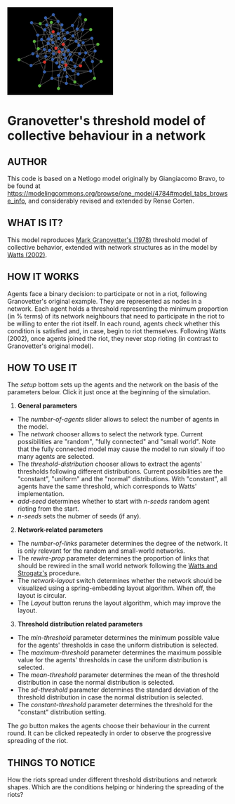 <img src="screenshot_thresholds.PNG" height="200"  >


# Granovetter's threshold model of collective behaviour in a network

## AUTHOR

This code is based on a Netlogo model originally by Giangiacomo Bravo, to be found at https://modelingcommons.org/browse/one_model/4784#model_tabs_browse_info, and considerably revised and extended by Rense Corten.

## WHAT IS IT?

This model reproduces [Mark Granovetter's (1978)](http://www.jstor.org/stable/2778111) threshold model of collective behavior, extended with network structures as in the model by [Watts (2002)](https://www.pnas.org/doi/abs/10.1073/pnas.082090499).

## HOW IT WORKS

Agents face a binary decision: to participate or not in a riot, following Granovetter's original example. They are represented as nodes in a network. Each agent holds a threshold representing the minimum proportion (in % terms) of its network neighbours that need to participate in the riot to be willing to enter the riot itself. In each round, agents check whether this condition is satisfied and, in case, begin to riot themselves. Following Watts (2002), once agents joined the riot, they never stop rioting (in contrast to Granovetter's original model). 

## HOW TO USE IT

The _setup_ bottom sets up the agents and the network on the basis of the parameters below. Click it just once at the beginning of the simulation.

1) **General parameters**
* The _number-of-agents_ slider allows to select the number of agents in the model.
* The _network_  chooser allows to select the network type. Current possibilities are "random", "fully connected" and "small world". Note that the fully connected model may cause the model to run slowly if too many agents are selected.
* The _threshold-distribution_ chooser allows to extract the agents' thresholds following different distributions. Current possibilities are the "constant", "uniform" and the "normal" distributions. With "constant", all agents have the same threshold, which corresponds to Watts' implementation. 
* _add-seed_ determines whether to start with _n-seeds_ random agent rioting from the start.
* _n-seeds_ sets the nubmer of seeds (if any).


2) **Network-related parameters**
* The _number-of-links_ parameter determines the degree of the network. It is only relevant for the random and small-world networks.
* The _rewire-prop_ parameter determines the proportion of links that should be rewired in the small world network following the [Watts and Strogatz's](http://www.nature.com/nature/journal/v393/n6684/abs/393440a0.html) procedure.
* The _network-layout_ switch determines whether the network should be visualized using a spring-embedding layout algorithm. When off, the layout is circular.
* The _Layout_ button reruns the layout algorithm, which may improve the layout.

3) **Threshold distribution related parameters**
* The _min-threshold_ parameter determines the minimum possible value for the agents' thresholds in case the uniform distribution is selected.
* The _maximum-threshold_ parameter determines the maximum possible value for the agents' thresholds in case the uniform distribution is selected.
* The _mean-threshold_ parameter determines the mean of the threshold distribution in case the normal distribution is selected.
* The _sd-threshold_ parameter determines the standard deviation of the threshold distribution in case the normal distribution is selected.
* The _constant-threshold_ parameter determines the threshold for the "constant" distribution setting. 

The _go_ button makes the agents choose their behaviour in the current round. It can be clicked repeatedly in order to observe the progressive spreading of the riot.

## THINGS TO NOTICE

How the riots spread under different threshold distributions and network shapes. Which are the conditions helping or hindering the spreading of the riots?
